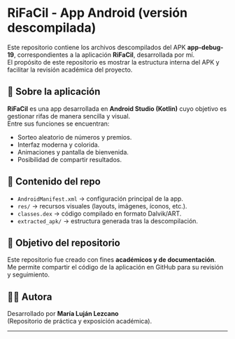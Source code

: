 # RiFaCil - App Android (versión descompilada)

Este repositorio contiene los archivos descompilados del APK **app-debug-19**, correspondientes a la aplicación **RiFaCil**, desarrollada por mí.  
El propósito de este repositorio es mostrar la estructura interna del APK y facilitar la revisión académica del proyecto.

## 📱 Sobre la aplicación
**RiFaCil** es una app desarrollada en **Android Studio (Kotlin)** cuyo objetivo es gestionar rifas de manera sencilla y visual.  
Entre sus funciones se encuentran:
- Sorteo aleatorio de números y premios.  
- Interfaz moderna y colorida.  
- Animaciones y pantalla de bienvenida.  
- Posibilidad de compartir resultados.  

## 📂 Contenido del repo
- `AndroidManifest.xml` → configuración principal de la app.  
- `res/` → recursos visuales (layouts, imágenes, íconos, etc.).  
- `classes.dex` → código compilado en formato Dalvik/ART.  
- `extracted_apk/` → estructura generada tras la descompilación.

## 🎯 Objetivo del repositorio
Este repositorio fue creado con fines **académicos y de documentación**.  
Me permite compartir el código de la aplicación en GitHub para su revisión y seguimiento.

## 👩‍💻 Autora
Desarrollado por **María Luján Lezcano**  
(Repositorio de práctica y exposición académica).

---


